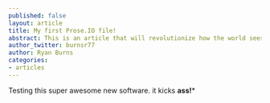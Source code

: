 ```yaml
---
published: false
layout: article
title: My first Prose.IO file!
abstract: This is an article that will revolutionize how the world sees itself.
author_twitter: burnsr77
author: Ryan Burns
categories:
- articles
---
```


Testing this super awesome new software. it kicks **ass!***